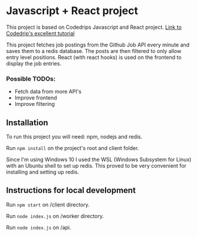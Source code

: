 # Javascript + React project

This project is based on Codedrips Javascript and React project. 
[Link to Codedrip's excellent tutorial](https://www.youtube.com/watch?v=BPJSmlTMsQ4)

This project fetches job postings from the Github Job API every minute and saves them to a redis database. The posts are then filtered
to only allow entry level positions. React (with react hooks) is used on the frontend to display the job entries.


### Possible TODOs:
* Fetch data from more API's 
* Improve frontend
* Improve filtering



## Installation
To run this project you will need: npm, nodejs and redis.

Run ``npm install`` on the project's root and client folder.

Since I'm using Windows 10 I used the WSL (Windows Subsystem for Linux) with an Ubuntu shell to set up redis. 
This proved to be very convenient for installing and setting up redis.

## Instructions for local development
Run ``npm start`` on /client directory.

Run ``node index.js`` on /worker directory.

Run ``node index.js`` on /api.